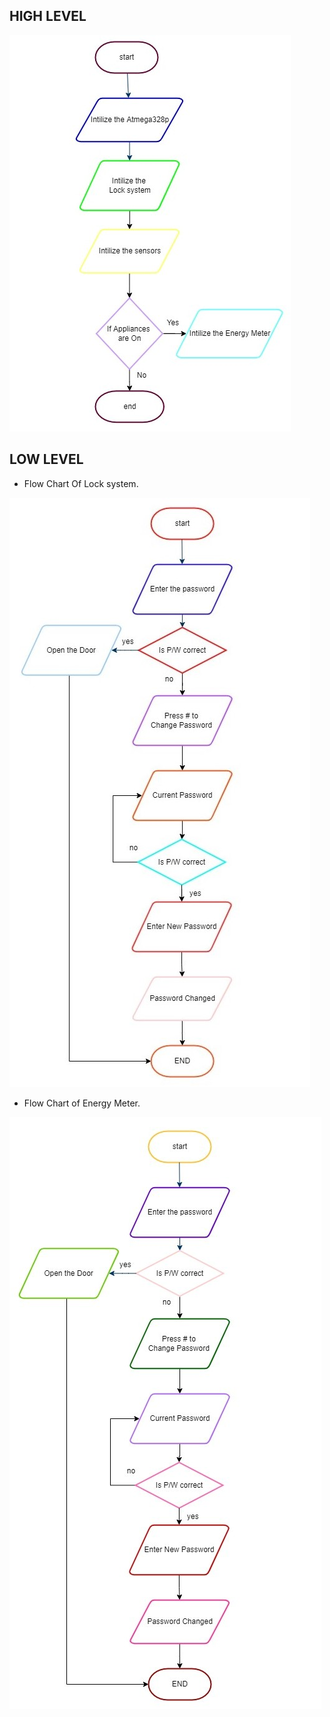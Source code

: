 ## HIGH LEVEL


![HIGH LEVEL](https://github.com/habeeb063/M2-EmbSys/blob/main/Project/2_Architecture/Behavioral%20Diagrams/Flow%20Chart%20of%20Complete%20System.jpg)


## LOW LEVEL 
 * Flow Chart Of Lock system.

![LOW LEVEL](https://github.com/habeeb063/M2-EmbSys/blob/main/Project/2_Architecture/Behavioral%20Diagrams/Flow%20Chart%20oF%20lock%20System.jpg)

* Flow Chart of Energy Meter.

![ ](https://github.com/habeeb063/M2-EmbSys/blob/main/Project/2_Architecture/Behavioral%20Diagrams/Flow%20chart%20of%20energy%20meter.jpg)